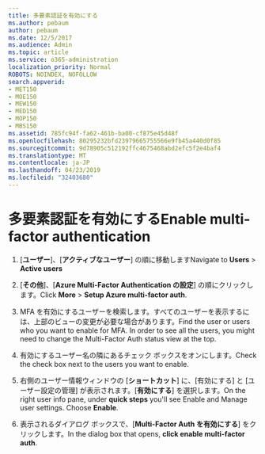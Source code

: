 ```yaml
---
title: 多要素認証を有効にする
ms.author: pebaum
author: pebaum
ms.date: 12/5/2017
ms.audience: Admin
ms.topic: article
ms.service: o365-administration
localization_priority: Normal
ROBOTS: NOINDEX, NOFOLLOW
search.appverid:
- MET150
- MOE150
- MEW150
- MED150
- MOP150
- MBS150
ms.assetid: 785fc94f-fa62-461b-ba00-cf875e45d48f
ms.openlocfilehash: 80295232bfd23979665755566e9fb45a440d0f85
ms.sourcegitcommit: 9d78905c512192ffc4675468abd2efc5f2e4baf4
ms.translationtype: MT
ms.contentlocale: ja-JP
ms.lasthandoff: 04/23/2019
ms.locfileid: "32403680"
---
```

# <a name="enable-multi-factor-authentication"></a><span data-ttu-id="8ea51-102">多要素認証を有効にする</span><span class="sxs-lookup"><span data-stu-id="8ea51-102">Enable multi-factor authentication</span></span>

1. <span data-ttu-id="8ea51-103">[**ユーザー**]、[**アクティブなユーザー**] の順に移動します</span><span class="sxs-lookup"><span data-stu-id="8ea51-103">Navigate to **Users** \> **Active users**</span></span>
    
2. <span data-ttu-id="8ea51-104">[**その他**]、[**Azure Multi-Factor Authentication の設定**] の順にクリックします。</span><span class="sxs-lookup"><span data-stu-id="8ea51-104">Click **More** \> **Setup Azure multi-factor auth**.</span></span> 
    
3. <span data-ttu-id="8ea51-p101">MFA を有効にするユーザーを検索します。すべてのユーザーを表示するには、上部のビューの変更が必要な場合があります。</span><span class="sxs-lookup"><span data-stu-id="8ea51-p101">Find the user or users who you want to enable for MFA. In order to see all the users, you might need to change the Multi-Factor Auth status view at the top.</span></span>
    
4. <span data-ttu-id="8ea51-107">有効にするユーザー名の隣にあるチェック ボックスをオンにします。</span><span class="sxs-lookup"><span data-stu-id="8ea51-107">Check the check box next to the users you want to enable.</span></span>
    
5.  <span data-ttu-id="8ea51-p102">右側のユーザー情報ウィンドウの [**ショートカット**] に、[有効にする] と [ユーザー設定の管理] が表示されます。[**有効にする**] を選択します。</span><span class="sxs-lookup"><span data-stu-id="8ea51-p102">On the right user info pane, under **quick steps** you'll see Enable and Manage user settings. Choose **Enable**.</span></span> 
    
6. <span data-ttu-id="8ea51-110">表示されるダイアログ ボックスで、[**Multi-Factor Auth を有効にする**] をクリックします。</span><span class="sxs-lookup"><span data-stu-id="8ea51-110">In the dialog box that opens, **click enable multi-factor auth**.</span></span> 
    


